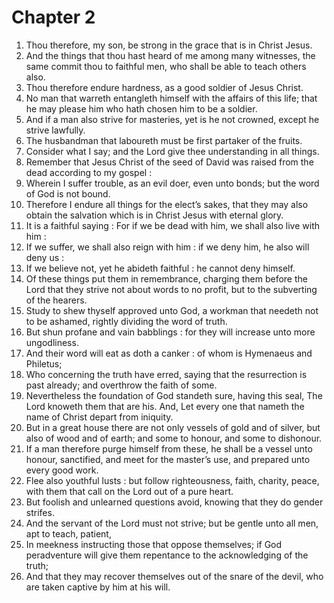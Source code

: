 # Chapter 2

1. Thou therefore, my son, be strong in the grace that is in Christ Jesus.
2. And the things that thou hast heard of me among many witnesses, the same commit thou to faithful men, who shall be able to teach others also.
3. Thou therefore endure hardness, as a good soldier of Jesus Christ.
4. No man that warreth entangleth himself with the affairs of this life; that he may please him who hath chosen him to be a soldier.
5. And if a man also strive for masteries, yet is he not crowned, except he strive lawfully.
6. The husbandman that laboureth must be first partaker of the fruits.
7. Consider what I say; and the Lord give thee understanding in all things.
8. Remember that Jesus Christ of the seed of David was raised from the dead according to my gospel :
9. Wherein I suffer trouble, as an evil doer, even unto bonds; but the word of God is not bound.
10. Therefore I endure all things for the elect’s sakes, that they may also obtain the salvation which is in Christ Jesus with eternal glory.
11. It is a faithful saying : For if we be dead with him, we shall also live with him :
12. If we suffer, we shall also reign with him : if we deny him, he also will deny us :
13. If we believe not, yet he abideth faithful : he cannot deny himself.
14. Of these things put them in remembrance, charging them before the Lord that they strive not about words to no profit, but to the subverting of the hearers.
15. Study to shew thyself approved unto God, a workman that needeth not to be ashamed, rightly dividing the word of truth.
16. But shun profane and vain babblings : for they will increase unto more ungodliness.
17. And their word will eat as doth a canker : of whom is Hymenaeus and Philetus;
18. Who concerning the truth have erred, saying that the resurrection is past already; and overthrow the faith of some.
19. Nevertheless the foundation of God standeth sure, having this seal, The Lord knoweth them that are his. And, Let every one that nameth the name of Christ depart from iniquity.
20. But in a great house there are not only vessels of gold and of silver, but also of wood and of earth; and some to honour, and some to dishonour.
21. If a man therefore purge himself from these, he shall be a vessel unto honour, sanctified, and meet for the master’s use, and prepared unto every good work.
22. Flee also youthful lusts : but follow righteousness, faith, charity, peace, with them that call on the Lord out of a pure heart.
23. But foolish and unlearned questions avoid, knowing that they do gender strifes.
24. And the servant of the Lord must not strive; but be gentle unto all men, apt to teach, patient,
25. In meekness instructing those that oppose themselves; if God peradventure will give them repentance to the acknowledging of the truth;
26. And that they may recover themselves out of the snare of the devil, who are taken captive by him at his will.

